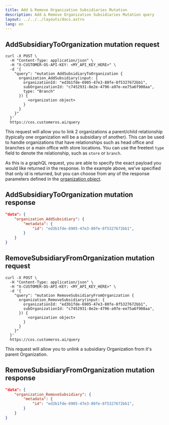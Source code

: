 ```yaml
---
title: Add & Remove Organization Subsidiaries Mutation
description: Add & Remove Organization Subsidiaries Mutation query
layout: ../../../layouts/docs.astro
lang: en
---
```


## AddSubsidiaryToOrganization mutation request

```curl
curl -X POST \
  -H "Content-Type: application/json" \
  -H "X-CUSTOMER-OS-API-KEY: <MY_API_KEY_HERE>" \
  -d '{
    "query": "mutation AddSubsidiaryToOrganization { 
      organization_AddSubsidiary(input: { 
        organizationId: "ed3b1fde-6905-47e3-80fe-8f5327672bb1",
        subOrganizationId: "c7452931-8e2e-4796-a97e-ee75a6f908aa",
        type: "Branch"
      }) {
          <organization object>
        } 
      } 
    }"
  }' 
  https://cos.customeros.ai/query

```

This request will allow you to link 2 organizations a parent/child relationship (typically one organization will be a subsidiary of another). This can be used to handle organizations that have relationships such as head office and branches or a main office with store locations. You can use the freetext ```type``` field to denote the relationship, such as ```store``` or ```branch```.

As this is a graphQL request, you are able to specify the exact payload you would like returned in the response. In the example above, we’ve specified that only id is returned, but you can choose from any of the response parameters defined in the [organization object](objects/organization).

## AddSubsidiaryToOrganization mutation response
```json
"data": {
    "organization_AddSubsidiary": {
        "metadata": {
            "id": "ed3b1fde-6905-47e3-80fe-8f5327672bb1",
        }
    }
}
```

## RemoveSubsidiaryFromOrganization mutation request

```curl
curl -X POST \
  -H "Content-Type: application/json" \
  -H "X-CUSTOMER-OS-API-KEY: <MY_API_KEY_HERE>" \
  -d '{
    "query": "mutation RemoveSubsidiaryFromOrganization { 
      organization_RemoveSubsidiary(input: { 
        organizationId: "ed3b1fde-6905-47e3-80fe-8f5327672bb1",
        subOrganizationId: "c7452931-8e2e-4796-a97e-ee75a6f908aa",
      }) {
          <organization object>
        } 
      } 
    }"
  }' 
  https://cos.customeros.ai/query

```

This request will allow you to unlink a subsidiary Organization from it's parent Organization.

## RemoveSubsidiaryFromOrganization mutation response
```json
"data": {
    "organization_RemoveSubsidiary": {
        "metadata": {
            "id": "ed3b1fde-6905-47e3-80fe-8f5327672bb1",
        }
    }
}
```